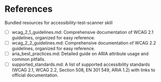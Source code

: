 # References

Bundled resources for accessibility-test-scanner skill

- [ ] wcag_2_1_guidelines.md: Comprehensive documentation of WCAG 2.1 guidelines, organized for easy reference.
- [ ] wcag_2_2_guidelines.md: Comprehensive documentation of WCAG 2.2 guidelines, organized for easy reference.
- [ ] aria_best_practices.md: Detailed guide on ARIA attribute usage and common pitfalls.
- [ ] supported_standards.md: A list of supported accessibility standards (WCAG 2.1, WCAG 2.2, Section 508, EN 301 549, ARIA 1.2) with links to official documentation.
